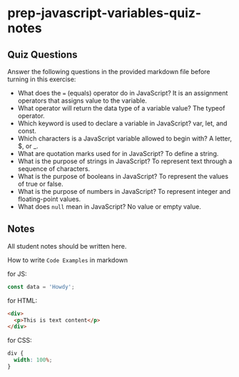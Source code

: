 # prep-javascript-variables-quiz-notes

## Quiz Questions

Answer the following questions in the provided markdown file before turning in this exercise:

- What does the `=` (equals) operator do in JavaScript?
  It is an assignment operators that assigns value to the variable.
- What operator will return the data type of a variable value?
  The typeof operator.
- Which keyword is used to declare a variable in JavaScript?
  var, let, and const.
- Which characters is a JavaScript variable allowed to begin with?
  A letter, $, or \_.
- What are quotation marks used for in JavaScript?
  To define a string.
- What is the purpose of strings in JavaScript?
  To represent text through a sequence of characters.
- What is the purpose of booleans in JavaScript?
  To represent the values of true or false.
- What is the purpose of numbers in JavaScript?
  To represent integer and floating-point values.
- What does `null` mean in JavaScript?
  No value or empty value.

## Notes

All student notes should be written here.

How to write `Code Examples` in markdown

for JS:

```javascript
const data = 'Howdy';
```

for HTML:

```html
<div>
  <p>This is text content</p>
</div>
```

for CSS:

```css
div {
  width: 100%;
}
```
